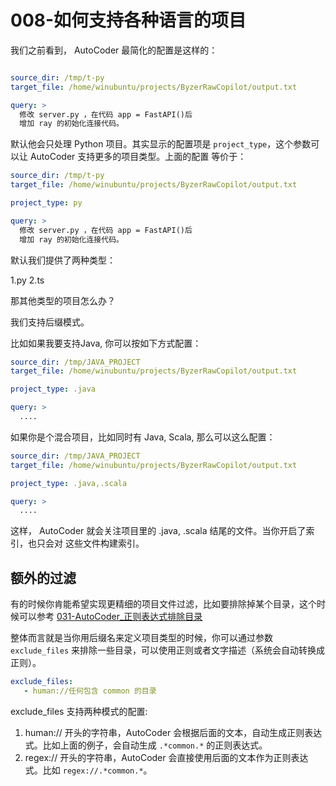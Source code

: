 # 008-如何支持各种语言的项目

我们之前看到， AutoCoder 最简化的配置是这样的：


```yml

source_dir: /tmp/t-py
target_file: /home/winubuntu/projects/ByzerRawCopilot/output.txt 

query: >
  修改 server.py ，在代码 app = FastAPI()后
  增加 ray 的初始化连接代码。
```

默认他会只处理 Python 项目。其实显示的配置项是 `project_type`，这个参数可以让 AutoCoder 支持更多的项目类型。上面的配置
等价于：

```yml
source_dir: /tmp/t-py
target_file: /home/winubuntu/projects/ByzerRawCopilot/output.txt 

project_type: py

query: >
  修改 server.py ，在代码 app = FastAPI()后
  增加 ray 的初始化连接代码。

```

默认我们提供了两种类型：

1.py
2.ts

那其他类型的项目怎么办？

我们支持后缀模式。

比如如果我要支持Java, 你可以按如下方式配置：

```yml
source_dir: /tmp/JAVA_PROJECT
target_file: /home/winubuntu/projects/ByzerRawCopilot/output.txt 

project_type: .java

query: >
  ....

```

如果你是个混合项目，比如同时有 Java, Scala, 那么可以这么配置：

```yml
source_dir: /tmp/JAVA_PROJECT
target_file: /home/winubuntu/projects/ByzerRawCopilot/output.txt 

project_type: .java,.scala

query: >
  ....

```

这样， AutoCoder 就会关注项目里的 .java, .scala 结尾的文件。当你开启了索引，也只会对
这些文件构建索引。

## 额外的过滤

有的时候你肯能希望实现更精细的项目文件过滤，比如要排除掉某个目录，这个时候可以参考 [031-AutoCoder_正则表达式排除目录](./031-AutoCoder_正则表达式排除目录.md)

整体而言就是当你用后缀名来定义项目类型的时候，你可以通过参数 `exclude_files`
来排除一些目录，可以使用正则或者文字描述（系统会自动转换成正则）。

```yaml
exclude_files:      
   - human://任何包含 common 的目录
```

exclude_files 支持两种模式的配置:

1. human:// 开头的字符串，AutoCoder 会根据后面的文本，自动生成正则表达式。比如上面的例子，会自动生成 `.*common.*` 的正则表达式。
2. regex:// 开头的字符串，AutoCoder 会直接使用后面的文本作为正则表达式。比如 `regex://.*common.*`。